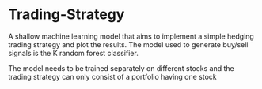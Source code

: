 # Trading-Strategy
A shallow machine learning model that aims to implement a simple hedging trading strategy and plot the results. The model used to generate buy/sell signals is the K random forest classifier.

The model needs to be trained separately on different stocks and the trading strategy can only consist of a portfolio having one stock

